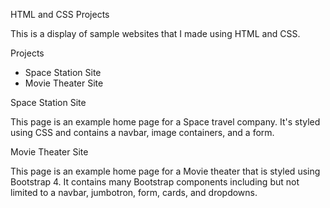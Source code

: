 HTML and CSS Projects

This is a display of sample websites that I made using HTML and CSS.

Projects
* Space Station Site
* Movie Theater Site
  
Space Station Site

This page is an example home page for a Space travel company. It's styled using CSS and contains
a navbar, image containers, and a form.
 
Movie Theater Site

This page is an example home page for a Movie theater that is styled using Bootstrap 4. It
contains many Bootstrap components including but not limited to a navbar, jumbotron, form,
cards, and dropdowns.
